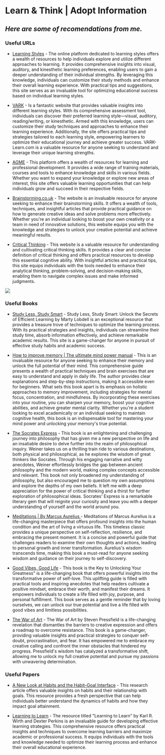 # Learn & Think | Adopt Information
## *Here are some of recomendations from me.*


### Useful URLs
* [Learning Styles](https://www.learning-styles-online.com) - The online platform dedicated to learning styles offers a wealth of resources to help individuals explore and utilize different approaches to learning. It provides comprehensive insights into visual, auditory, and kinesthetic learning preferences, enabling users to gain a deeper understanding of their individual strengths. By leveraging this knowledge, individuals can customize their study methods and enhance their overall learning experience. With practical tips and suggestions, this site serves as an invaluable tool for optimizing educational success based on individual learning styles.

* [VARK](https://vark-learn.com) -  Is a fantastic website that provides valuable insights into different learning styles. With its comprehensive assessment tool, individuals can discover their preferred learning style—visual, auditory, reading/writing, or kinesthetic. Armed with this knowledge, users can customize their study techniques and approaches to enhance their learning experience. Additionally, the site offers practical tips and strategies tailored to each learning style, empowering learners to optimize their educational journey and achieve greater success. VARK-Learn.com is a valuable resource for anyone seeking to understand and leverage their unique learning strengths.

* [AGME](https://learn.agmeproject.eu) - This platform offers a wealth of resources for learning and professional development. It provides a wide range of training materials, courses and tools to enhance knowledge and skills in various fields. Whether you want to expand your knowledge or explore new areas of interest, this site offers valuable learning opportunities that can help individuals grow and succeed in their respective fields.

* [Brainstorming.co.uk](http://www.brainstorming.co.uk) - The website is an invaluable resource for anyone seeking to enhance their brainstorming skills. It offers a wealth of tools, techniques, and insightful articles that provide practical guidance on how to generate creative ideas and solve problems more effectively. Whether you're an individual looking to boost your own creativity or a team in need of innovative solutions, this website equips you with the knowledge and strategies to unlock your creative potential and achieve meaningful results.

* [Critical Thinking](https://www.criticalthinking.org/pages/defining-critical-thinking/766) - This website is a valuable resource for understanding and cultivating critical thinking skills. It provides a clear and concise definition of critical thinking and offers practical resources to develop this essential cognitive ability. With insightful articles and practical tips, this site equips individuals with the tools needed to enhance their analytical thinking, problem-solving, and decision-making skills, enabling them to navigate complex issues and make informed judgments.



![](https://64.media.tumblr.com/0ea9993dea92630062bebe4caffa055e/e4788c4178b2290e-9d/s640x960/baa9d4375a7404b2961a9b320e2efcfebe59e8cd.jpg)


### Useful Books
* [Study Less, Study Smart](https://www.amazon.com/Study-Less-Smart-spend-material/dp/1508888337) - Study Less, Study Smart: Unlock the Secrets of Efficient Learning by Marty Lobdell is an exceptional resource that provides a treasure trove of techniques to optimize the learning process. With its practical strategies and insights, individuals can streamline their study time, absorb information effectively, and achieve remarkable academic results. This site is a game-changer for anyone in pursuit of effective study habits and academic success.

* [How to improve memory | The ultimate mind power manual](https://www.amazon.com/How-Improve-Memory-Exercises-Sculpting-ebook/dp/B00B2SKRB6) - This is an invaluable resource for anyone seeking to enhance their memory and unlock the full potential of their mind. This comprehensive guide presents a wealth of practical techniques and brain exercises that are easy to understand and apply in daily life. The author provides clear explanations and step-by-step instructions, making it accessible even for beginners. What sets this book apart is its emphasis on holistic approaches to memory improvement, including strategies for mental focus, concentration, and mindfulness. By incorporating these exercises into your routine, you can sharpen your memory, boost your cognitive abilities, and achieve greater mental clarity. Whether you're a student looking to excel academically or an individual seeking to maintain cognitive health, this book is an indispensable tool for mastering your mind power and unlocking your memory's true potential.

* [The Socrates Express](https://ericweinerbooks.com/books/the-socrates-express/) - This book is an enlightening and challenging journey into philosophy that has given me a new perspective on life and an insatiable desire to delve further into the realm of philosophical inquiry. Weiner takes us on a thrilling train ride to various destinations, both physical and philosophical, as he explores the wisdom of great thinkers like Socrates. Through his engaging narrative and witty anecdotes, Weiner effortlessly bridges the gap between ancient philosophy and the modern world, making complex concepts accessible and relevant. This book not only broadened my understanding of philosophy, but also encouraged me to question my own assumptions and explore the depths of my own beliefs. It left me with a deep appreciation for the power of critical thinking and a thirst for further exploration of philosophical ideas. Socrates' Express is a remarkable literary gem that will reignite your curiosity and leave you with a deeper understanding of yourself and the world around you.

* [Meditations | By Marcus Aurelius ](https://www.goodreads.com/book/show/30659.Meditations) - Meditations of Marcus Aurelius is a life-changing masterpiece that offers profound insights into the human condition and the art of living a virtuous life. This timeless classic provides a unique perspective on self-reflection, resilience, and embracing the present moment. It is a concise and powerful guide that challenges readers to examine their own thoughts and actions, leading to personal growth and inner transformation. Aurelius's wisdom transcends time, making this book a must-read for anyone seeking wisdom and guidance on their journey to self-discovery.

* [Good Vibes, Good Life](https://www.amazon.com/Good-Vibes-Life-Self-Love-Unlocking/dp/1788171829) - This book is the Key to Unlocking Your Greatness" is a life-changing book that offers powerful insights into the transformative power of self-love. This uplifting guide is filled with practical tools and inspiring anecdotes that help readers cultivate a positive mindset, embrace their worth, and manifest their dreams. It empowers individuals to create a life filled with joy, purpose, and personal fulfillment. This book serves as a gentle reminder that by loving ourselves, we can unlock our true potential and live a life filled with good vibes and limitless possibilities.

* [The War of Art](https://www.amazon.com/War-Art-Winning-Creative-Battle-audio-cd/dp/1501260626) - The War of Art by Steven Pressfield is a life-changing revelation that dismantles the barriers to creative expression and offers a roadmap to overcome resistance. This book is a game-changer, providing valuable insights and practical strategies to conquer self-doubt, procrastination, and fear. It has empowered me to embrace my creative calling and confront the inner obstacles that hindered my progress. Pressfield's wisdom has catalyzed a transformative shift, allowing me to unlock my full creative potential and pursue my passions with unwavering determination.

### Useful Papers

* [A New Look at Habits and the Habit–Goal Interface](https://dornsife.usc.edu/assets/sites/545/docs/Wendy_Wood_Research_Articles/Habits/wood.neal.2007psychrev_a_new_look_at_habits_and_the_interface_between_habits_and_goals.pdf) - This research article offers valuable insights on habits and their relationship with goals. This resource provides a fresh perspective that can help individuals better understand the dynamics of habits and how they impact goal attainment.

* [Learning to Learn](https://www.montana.edu/rmaher/barrier_courses/Learning%20to%20Learn%20Wirth.pdf) - The resource titled "Learning to Learn" by Karl R. Wirth and Dexter Perkins is an invaluable guide for developing effective learning strategies. This comprehensive resource offers practical insights and techniques to overcome learning barriers and maximize academic or professional success. It equips individuals with the tools and knowledge needed to optimize their learning process and enhance their overall educational experience.
